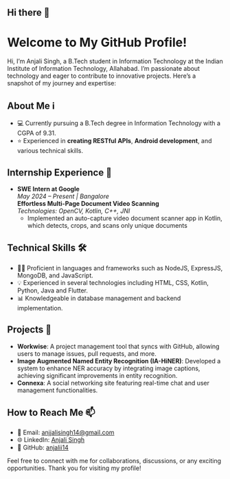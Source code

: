 ## Hi there 👋

# Welcome to My GitHub Profile!

Hi, I’m Anjali Singh, a B.Tech student in Information Technology at the Indian Institute of Information Technology, Allahabad. I’m passionate about technology and eager to contribute to innovative projects. Here’s a snapshot of my journey and expertise:

## About Me ℹ️
- 💻 Currently pursuing a B.Tech degree in Information Technology with a CGPA of 9.31.
- ⭐ Experienced in **creating RESTful APIs**, **Android development**, and various technical skills.

## Internship Experience 💼
- **SWE Intern at Google**  
  *May 2024 – Present | Bangalore*  
  **Effortless Multi-Page Document Video Scanning**  
  *Technologies: OpenCV, Kotlin, C++, JNI*
  - Implemented an auto-capture video document scanner app in Kotlin, which detects, crops, and scans only unique documents

## Technical Skills 🛠️
- 👨‍💻 Proficient in languages and frameworks such as NodeJS, ExpressJS, MongoDB, and JavaScript.
- 💡 Experienced in several technologies including HTML, CSS, Kotlin, Python, Java and Flutter.
- 📊 Knowledgeable in database management and backend implementation.

## Projects 🚀
- **Workwise**: A project management tool that syncs with GitHub, allowing users to manage issues, pull requests, and more.
- **Image Augmented Named Entity Recognition (IA-HiNER)**: Developed a system to enhance NER accuracy by integrating image captions, achieving significant improvements in entity recognition.
- **Connexa**: A social networking site featuring real-time chat and user management functionalities.

## How to Reach Me 📫
- 📧 Email: [anjjalisingh14@gmail.com](mailto:anjjalisingh14@gmail.com)
- 🌐 LinkedIn: [Anjali Singh](https://www.linkedin.com/in/anjali-singh-1b9804247/)
- 🌟 GitHub: [anjalii14](https://github.com/anjalii14)

Feel free to connect with me for collaborations, discussions, or any exciting opportunities. Thank you for visiting my profile!
